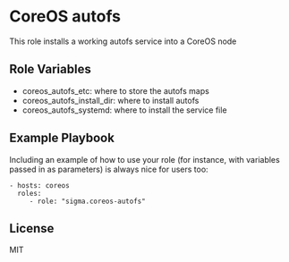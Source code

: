 CoreOS autofs
=============

This role installs a working autofs service into a CoreOS node

Role Variables
--------------

- coreos_autofs_etc: where to store the autofs maps
- coreos_autofs_install_dir: where to install autofs
- coreos_autofs_systemd: where to install the service file

Example Playbook
----------------

Including an example of how to use your role (for instance, with variables passed in as parameters) is always nice for users too:

    - hosts: coreos
      roles:
         - role: "sigma.coreos-autofs"

License
-------

MIT
